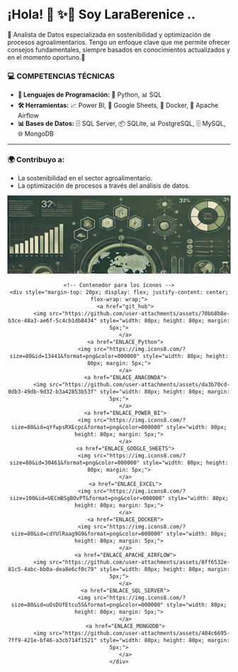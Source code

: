 # ¡Hola! 👋 ✨🔭 Soy LaraBerenice ..

🌱 Analista de Datos especializada en sostenibilidad y optimización de procesos agroalimentarios. Tengo un enfoque clave que me permite ofrecer consejos fundamentales, siempre basados en conocimientos actualizados y en el momento oportuno.🌱

### 💻 COMPETENCIAS TÉCNICAS
- **🔧 Lenguajes de Programación:** 🐍 Python, 📊 SQL
- **🛠 Herramientas:** 📈 Power BI, 📅 Google Sheets, 🐳 Docker, 🚀 Apache Airflow
- **📊 Bases de Datos:** 🗄️ SQL Server, 📦 SQLite, 📊 PostgreSQL, 🗄️ MySQL, 🌐 MongoDB

---

### 🌍 Contribuyo a:
- La sostenibilidad en el sector agroalimentario.
- La optimización de procesos a través del análisis de datos.

<div style="text-align: center;">
    <!-- Imagen principal -->
    <img src="https://github.com/LaraBerenice/Repo_Imagenes/blob/main/xx.png" style="width: auto; height: auto; max-width: 100%;">

    <!-- Contenedor para los íconos -->
    <div style="margin-top: 20px; display: flex; justify-content: center; flex-wrap: wrap;">
        <a href="git_hub">
            <img src="https://github.com/user-attachments/assets/70bb8b8e-b3ce-48a3-ae6f-5c4cb1db8434" style="width: 80px; height: 80px; margin: 5px;">
        </a>
        <a href="ENLACE_Python">
            <img src="https://img.icons8.com/?size=80&id=13441&format=png&color=000000" style="width: 80px; height: 80px; margin: 5px;">
        </a>
        <a href="ENLACE_ANACONDA">
            <img src="https://github.com/user-attachments/assets/da3b70cd-0db3-49db-9d32-b3a42853b53f" style="width: 80px; height: 80px; margin: 5px;">
        </a>
        <a href="ENLACE_POWER_BI">
            <img src="https://img.icons8.com/?size=80&id=qYfwpsRXEcpc&format=png&color=000000" style="width: 80px; height: 80px; margin: 5px;">
        </a>
        <a href="ENLACE_GOOGLE_SHEETS">
            <img src="https://img.icons8.com/?size=80&id=30461&format=png&color=000000" style="width: 80px; height: 80px; margin: 5px;">
        </a>
        <a href="ENLACE_EXCEL">
            <img src="https://img.icons8.com/?size=100&id=UECmBSgBOvPT&format=png&color=000000" style="width: 80px; height: 80px; margin: 5px;">
        </a>
        <a href="ENLACE_DOCKER">
            <img src="https://img.icons8.com/?size=80&id=cdYUlRaag9G9&format=png&color=000000" style="width: 80px; height: 80px; margin: 5px;">
        </a>
        <a href="ENLACE_APACHE_AIRFLOW">
            <img src="https://github.com/user-attachments/assets/8ff6532e-81c5-4abc-bb0a-dea8e6cf0c79" style="width: 80px; height: 80px; margin: 5px;">
        </a>
        <a href="ENLACE_SQL_SERVER">
            <img src="https://img.icons8.com/?size=80&id=uOsDUfEtcu5S&format=png&color=000000" style="width: 80px; height: 80px; margin: 5px;">
        </a>
        <a href="ENLACE_MONGODB">
            <img src="https://github.com/user-attachments/assets/404c6695-7ff9-421e-bf46-a3cb714f1521" style="width: 80px; height: 80px; margin: 5px;">
        </a>
    </div>
</div>



